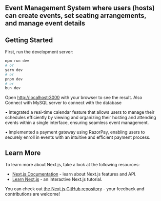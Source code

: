 ## Event Management System where users (hosts) can create events, set seating arrangements, and manage event details

## Getting Started

First, run the development server:

```bash
npm run dev
# or
yarn dev
# or
pnpm dev
# or
bun dev
```

Open [http://localhost:3000](http://localhost:3000) with your browser to see the result.
Also Connect with MySQL server to connect with the database

• Integrated a real-time calendar feature that allows users to manage their schedules efficiently by viewing and organizing their hosting and attending events within a single interface, ensuring seamless event management.

• Implemented a payment gateway using RazorPay, enabling users to securely enroll in events with an intuitive
and efficient payment process.

## Learn More

To learn more about Next.js, take a look at the following resources:

- [Next.js Documentation](https://nextjs.org/docs) - learn about Next.js features and API.
- [Learn Next.js](https://nextjs.org/learn) - an interactive Next.js tutorial.

You can check out [the Next.js GitHub repository](https://github.com/vercel/next.js/) - your feedback and contributions are welcome!
